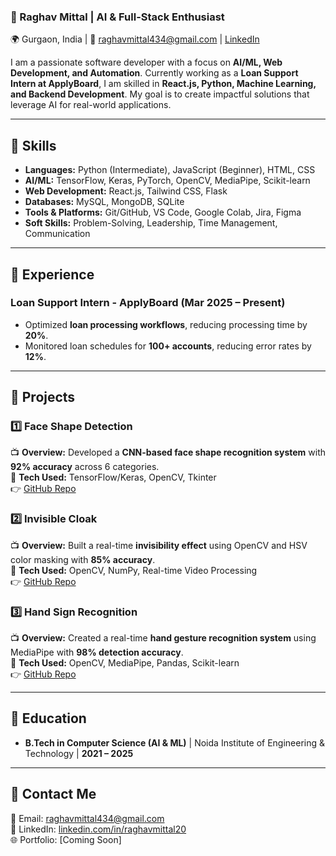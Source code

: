 ### **🚀 Raghav Mittal | AI & Full-Stack Enthusiast**
🌍 Gurgaon, India | 📧 raghavmittal434@gmail.com | [LinkedIn](https://www.linkedin.com/in/raghavmittal20/)  

I am a passionate software developer with a focus on **AI/ML, Web Development, and Automation**. Currently working as a **Loan Support Intern at ApplyBoard**, I am skilled in **React.js, Python, Machine Learning, and Backend Development**. My goal is to create impactful solutions that leverage AI for real-world applications.

---

## **🔹 Skills**
- **Languages:** Python (Intermediate), JavaScript (Beginner), HTML, CSS  
- **AI/ML:** TensorFlow, Keras, PyTorch, OpenCV, MediaPipe, Scikit-learn  
- **Web Development:** React.js, Tailwind CSS, Flask  
- **Databases:** MySQL, MongoDB, SQLite  
- **Tools & Platforms:** Git/GitHub, VS Code, Google Colab, Jira, Figma  
- **Soft Skills:** Problem-Solving, Leadership, Time Management, Communication  

---

## **🔹 Experience**
### **Loan Support Intern - ApplyBoard (Mar 2025 – Present)**
- Optimized **loan processing workflows**, reducing processing time by **20%**.
- Monitored loan schedules for **100+ accounts**, reducing error rates by **12%**.

---

## **🔹 Projects**
### **1️⃣ Face Shape Detection**
📺 **Overview:** Developed a **CNN-based face shape recognition system** with **92% accuracy** across 6 categories.  
💪 **Tech Used:** TensorFlow/Keras, OpenCV, Tkinter  
👉 [GitHub Repo](https://github.com/raghav20mittal/face-shape-detection)  

### **2️⃣ Invisible Cloak**
📺 **Overview:** Built a real-time **invisibility effect** using OpenCV and HSV color masking with **85% accuracy**.  
💪 **Tech Used:** OpenCV, NumPy, Real-time Video Processing  
👉 [GitHub Repo](https://github.com/raghav20mittal/invisible-cloak)  

### **3️⃣ Hand Sign Recognition**
📺 **Overview:** Created a real-time **hand gesture recognition system** using MediaPipe with **98% detection accuracy**.  
💪 **Tech Used:** OpenCV, MediaPipe, Pandas, Scikit-learn  
👉 [GitHub Repo](https://github.com/raghav20mittal/signLanguage)  

---

## **🔹 Education**
- **B.Tech in Computer Science (AI & ML)** | Noida Institute of Engineering & Technology | **2021 – 2025**  

---

## **🔹 Contact Me**
📧 Email: [raghavmittal434@gmail.com](mailto:raghavmittal434@gmail.com)  
👤 LinkedIn: [linkedin.com/in/raghavmittal20](https://www.linkedin.com/in/raghavmittal20/)  
🌐 Portfolio: [Coming Soon]  
